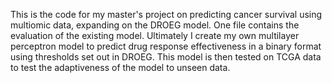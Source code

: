 This is the code for my master's project on predicting cancer survival using multiomic data, expanding on the DROEG model.
One file contains the evaluation of the existing model.
Ultimately I create my own multilayer perceptron model to predict drug response effectiveness in a binary format using thresholds set out in DROEG.
This model is then tested on TCGA data to test the adaptiveness of the model to unseen data.
